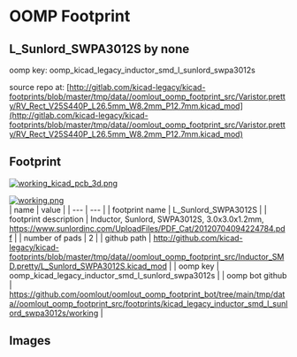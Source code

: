 # OOMP Footprint  
## L_Sunlord_SWPA3012S  by none  
  
oomp key: oomp_kicad_legacy_inductor_smd_l_sunlord_swpa3012s  
  
source repo at: [http://gitlab.com/kicad-legacy/kicad-footprints/blob/master/tmp/data//oomlout_oomp_footprint_src/Varistor.pretty/RV_Rect_V25S440P_L26.5mm_W8.2mm_P12.7mm.kicad_mod](http://gitlab.com/kicad-legacy/kicad-footprints/blob/master/tmp/data//oomlout_oomp_footprint_src/Varistor.pretty/RV_Rect_V25S440P_L26.5mm_W8.2mm_P12.7mm.kicad_mod)  
## Footprint  
  
[![working_kicad_pcb_3d.png](working_kicad_pcb_3d_600.png)](working_kicad_pcb_3d.png)  
  
[![working.png](working_600.png)](working.png)  
| name | value | 
| --- | --- | 
| footprint name | L_Sunlord_SWPA3012S | 
| footprint description | Inductor, Sunlord, SWPA3012S, 3.0x3.0x1.2mm, https://www.sunlordinc.com/UploadFiles/PDF_Cat/20120704094224784.pdf | 
| number of pads | 2 | 
| github path | http://github.com/kicad-legacy/kicad-footprints/blob/master/tmp/data//oomlout_oomp_footprint_src/Inductor_SMD.pretty/L_Sunlord_SWPA3012S.kicad_mod | 
| oomp key | oomp_kicad_legacy_inductor_smd_l_sunlord_swpa3012s | 
| oomp bot github | https://github.com/oomlout/oomlout_oomp_footprint_bot/tree/main/tmp/data//oomlout_oomp_footprint_src/footprints/kicad_legacy_inductor_smd_l_sunlord_swpa3012s/working | 
## Images  
